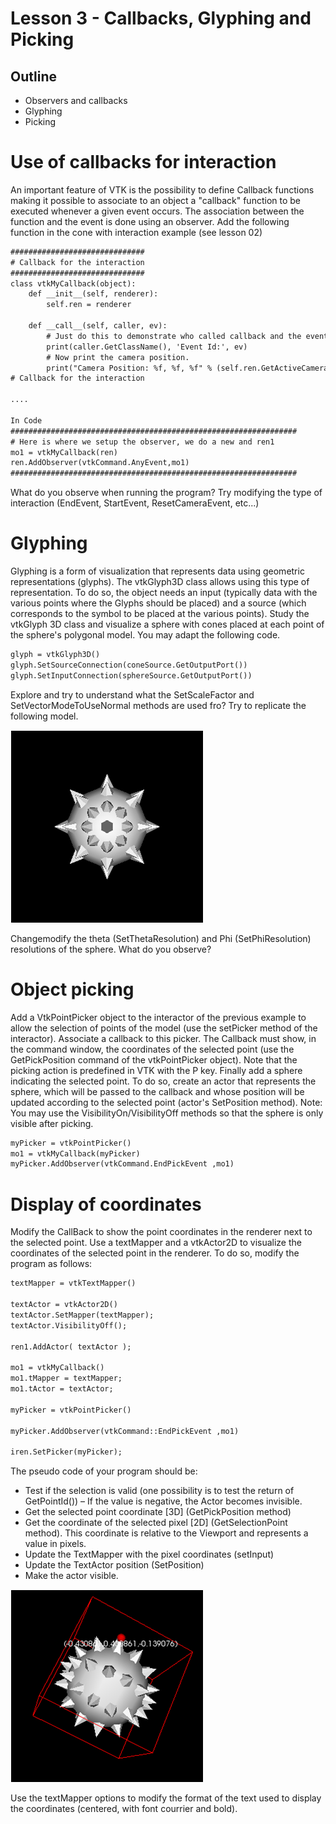 # Lesson 3 - Callbacks, Glyphing and Picking

## Outline
* Observers and callbacks
* Glyphing 
* Picking

# Use of callbacks for interaction
An important feature of VTK is the possibility to define Callback functions making it possible to associate to an object a "callback" function to be executed whenever a given event occurs. The association between the function and the event is done using an observer.
Add the following function in the cone with interaction example (see lesson 02)

``` html
##############################
# Callback for the interaction
##############################
class vtkMyCallback(object):
    def __init__(self, renderer):
        self.ren = renderer

    def __call__(self, caller, ev):
        # Just do this to demonstrate who called callback and the event that triggered it.
        print(caller.GetClassName(), 'Event Id:', ev)
        # Now print the camera position.
        print("Camera Position: %f, %f, %f" % (self.ren.GetActiveCamera().GetPosition()[0],self.ren.GetActiveCamera().GetPosition()[1],self.ren.GetActiveCamera().GetPosition()[2]))
# Callback for the interaction

....

In Code
################################################################
# Here is where we setup the observer, we do a new and ren1 
mo1 = vtkMyCallback(ren)
ren.AddObserver(vtkCommand.AnyEvent,mo1)
################################################################
```

What do you observe when running the program? Try modifying the type of interaction (EndEvent, StartEvent, ResetCameraEvent, etc...)

# Glyphing
Glyphing is a form of visualization that represents data using geometric representations (glyphs).
The vtkGlyph3D class allows using this type of representation. To do so, the object needs an input (typically data with the various points where the Glyphs should be placed) and a source (which corresponds to the symbol to be placed at the various points).
Study the vtkGlyph 3D class and visualize a sphere with cones placed at each point of the sphere's polygonal model. You may adapt the following code.

``` html
glyph = vtkGlyph3D()
glyph.SetSourceConnection(coneSource.GetOutputPort())
glyph.SetInputConnection(sphereSource.GetOutputPort())
```

Explore and try to understand what  the SetScaleFactor and SetVectorModeToUseNormal methods are used fro? Try to replicate the following model.

![Example using class vtkGlyph3D ](./vtkGlyph3D.png)

Changemodify the theta (SetThetaResolution) and Phi (SetPhiResolution) resolutions of the sphere. What do you observe?

# Object picking
Add a VtkPointPicker object to the interactor of the previous example to allow the selection of points of the model (use the setPicker method of the interactor). Associate a callback to this picker.
The Callback must show, in the command window, the coordinates of the selected point (use the GetPickPosition command of the vtkPointPicker object). 
Note that the picking action is predefined in VTK with the P key.
Finally add a sphere indicating the selected point. To do so, create an actor that represents the sphere, which will be passed to the callback and whose position will be updated according to the selected point (actor's SetPosition method).
Note: You may use the VisibilityOn/VisibilityOff methods so that the sphere is only visible after picking.

``` html
myPicker = vtkPointPicker()
mo1 = vtkMyCallback(myPicker)
myPicker.AddObserver(vtkCommand.EndPickEvent ,mo1)
```

# Display of coordinates
Modify the CallBack to show the point coordinates in the renderer next to the selected point. Use a textMapper and a vtkActor2D to visualize the coordinates of the selected point in the renderer.
To do so, modify the program as follows:

``` html
textMapper = vtkTextMapper()

textActor = vtkActor2D()
textActor.SetMapper(textMapper);
textActor.VisibilityOff();

ren1.AddActor( textActor );

mo1 = vtkMyCallback()
mo1.tMapper = textMapper;
mo1.tActor = textActor;
  
myPicker = vtkPointPicker()
	
myPicker.AddObserver(vtkCommand::EndPickEvent ,mo1)

iren.SetPicker(myPicker);
```

The pseudo code of your program should be:
* Test if the selection is valid (one possibility is to test the return of GetPointId()) – If the value is negative, the Actor becomes invisible.
* Get the selected point coordinate [3D] (GetPickPosition method)
* Get the coordinate of the selected pixel [2D] (GetSelectionPoint method). This coordinate is relative to the Viewport and represents a value in pixels.
* Update the TextMapper with the pixel coordinates (setInput)
* Update the TextActor position  (SetPosition)
* Make the actor visible.

![Expected result after point picking ](./vtkPicking.png)

Use the textMapper options to modify the format of the text used to display the coordinates (centered, with font courrier and bold).
